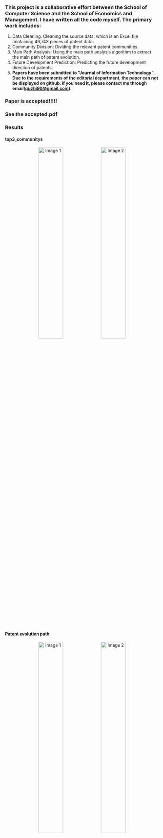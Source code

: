 ### This project is a collaborative effort between the School of Computer Science and the School of Economics and Management. I have written all the code myself. The primary work includes:
1. Data Cleaning: Cleaning the source data, which is an Excel file containing 46,743 pieces of patent data.
2. Community Division: Dividing the relevant patent communities.
3. Main Path Analysis: Using the main path analysis algorithm to extract the main path of patent evolution.
4. Future Development Prediction: Predicting the future development direction of patents.
5. **Papers have been submitted to "Journal of Information Technology", Due to the requirements of the editorial department, the paper can not be displayed on github. if you need it, please contact me through email(quzhi90@gmail.com).**

### Paper is accepted!!!!!
### See the accepted.pdf



### Results
#### top3_communitys
<p align="center">
  <img src="https://github.com/MrCookieeeee/Early-Research/assets/107045624/fcaa424c-a998-46d4-9652-2854ea667a23" alt="Image 1" width="40%" />
  <img src="https://github.com/MrCookieeeee/Early-Research/assets/107045624/3916f62b-c880-467c-80dc-894f73abd677" alt="Image 2" width="40%" />
</p>

#### Patent evolution path
<p align="center">
  <img src="https://github.com/MrCookieeeee/Early-Research/assets/107045624/250a1153-1bb6-4c51-91e5-298b4962adf6" alt="Image 1" width="40%" />
  <img src="https://github.com/MrCookieeeee/Early-Research/assets/107045624/8990832b-c1d9-4004-b8a4-6a40e5fe1208" alt="Image 2" width="40%" />
</p>
